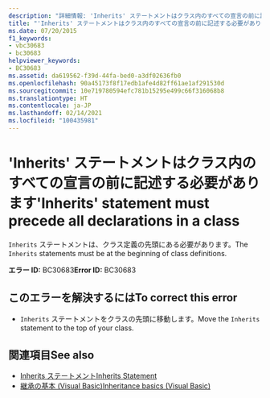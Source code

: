 ```yaml
---
description: "詳細情報: 'Inherits' ステートメントはクラス内のすべての宣言の前に記述する必要があります"
title: "'Inherits' ステートメントはクラス内のすべての宣言の前に記述する必要があります"
ms.date: 07/20/2015
f1_keywords:
- vbc30683
- bc30683
helpviewer_keywords:
- BC30683
ms.assetid: da619562-f39d-44fa-bed0-a3df02636fb0
ms.openlocfilehash: 90a45173f8f17edb1afe4d82ff61ae1af291530d
ms.sourcegitcommit: 10e719780594efc781b15295e499c66f316068b8
ms.translationtype: HT
ms.contentlocale: ja-JP
ms.lasthandoff: 02/14/2021
ms.locfileid: "100435981"
---
```

# <a name="inherits-statement-must-precede-all-declarations-in-a-class"></a><span data-ttu-id="f70ef-103">'Inherits' ステートメントはクラス内のすべての宣言の前に記述する必要があります</span><span class="sxs-lookup"><span data-stu-id="f70ef-103">'Inherits' statement must precede all declarations in a class</span></span>

<span data-ttu-id="f70ef-104">`Inherits` ステートメントは、クラス定義の先頭にある必要があります。</span><span class="sxs-lookup"><span data-stu-id="f70ef-104">The `Inherits` statements must be at the beginning of class definitions.</span></span>  
  
 <span data-ttu-id="f70ef-105">**エラー ID:** BC30683</span><span class="sxs-lookup"><span data-stu-id="f70ef-105">**Error ID:** BC30683</span></span>  
  
## <a name="to-correct-this-error"></a><span data-ttu-id="f70ef-106">このエラーを解決するには</span><span class="sxs-lookup"><span data-stu-id="f70ef-106">To correct this error</span></span>  
  
- <span data-ttu-id="f70ef-107">`Inherits` ステートメントをクラスの先頭に移動します。</span><span class="sxs-lookup"><span data-stu-id="f70ef-107">Move the `Inherits` statement to the top of your class.</span></span>  
  
## <a name="see-also"></a><span data-ttu-id="f70ef-108">関連項目</span><span class="sxs-lookup"><span data-stu-id="f70ef-108">See also</span></span>

- [<span data-ttu-id="f70ef-109">Inherits ステートメント</span><span class="sxs-lookup"><span data-stu-id="f70ef-109">Inherits Statement</span></span>](../language-reference/statements/inherits-statement.md)
- [<span data-ttu-id="f70ef-110">継承の基本 (Visual Basic)</span><span class="sxs-lookup"><span data-stu-id="f70ef-110">Inheritance basics (Visual Basic)</span></span>](../programming-guide/language-features/objects-and-classes/inheritance-basics.md)
